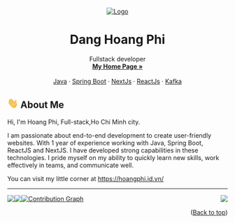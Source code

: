 
<div id="top"></div>

<!-- PROJECT LOGO -->
<br />
<div align="center">
  <a href="https://github.com/vuvandinh123">
    <img src="images/logo.jpg"  alt="Logo" width="80" height="80">
  </a>

  <h1 align="center"> Dang Hoang Phi</h1>

  <p align="center">
   Fullstack developer
    <br />
    <a href=""><strong>My Home Page »</strong></a>
    <br />
    <br />
    <a href="">Java</a>
    ·
    <a href="">Spring Boot</a>
    ·
    <a href="">NextJs</a>
    ·
    <a href="">ReactJs</a>
    ·
    <a href="">Kafka</a>
  </p>
</div>

## <img width="25" src="https://github.com/1999AZZAR/1999AZZAR/blob/readme/resources/img/waving.gif"> About Me

Hi, I'm Hoang Phi, Full-stack,Ho Chi Minh city.

I am passionate about end-to-end development to create user-friendly websites. With 1 year of experience working with Java, Spring Boot, ReactJS and NextJS. I have developed strong capabilities in these technologies. I pride myself on my ability to quickly learn new skills, work effectively in teams, and communicate well.

You can visit my little corner at <https://hoangphi.id.vn/>

****
<a href="https://github.com/Phihoang2003">
    <picture>
        <source media="(prefers-color-scheme: dark)" srcset="https://github-readme-stats.vercel.app/api/top-langs/?username=Phihoang2003&hide_title=true&langs_count=10&hide=G-code&hide_border=true&theme=dark&bg_color=0e1116&title_color=ffffff&text_color=ffffff&layout=donut-vertical&exclude_repo=babel,convert">
        <img align="right" src="https://github-readme-stats.vercel.app/api/top-langs/?username=jgphilpott&hide_title=true&langs_count=10&hide=G-code&hide_border=true&layout=donut-vertical&exclude_repo=babel,convert">
    </picture>
</a>
<a href="https://github.com/Phihoang2003">
    <picture>
        <source media="(prefers-color-scheme: dark)" srcset="https://github-readme-stats.vercel.app/api?username=Phihoang2003&hide_title=true&include_all_commits=true&count_private=true&show_icons=true&hide_border=true&theme=dark&bg_color=0e1116&title_color=ffffff&text_color=ffffff&icon_color=1f6feb">
        <img align="left" src="https://github-readme-stats.vercel.app/api?username=Phihoang2003&hide_title=true&include_all_commits=true&count_private=true&show_icons=true&hide_border=true">
    </picture>
</a>

<a href="https://github.com/Phihoang2003">
    <picture>
        <source media="(prefers-color-scheme: dark)" srcset="https://github-readme-streak-stats.herokuapp.com/?user=Phihoang2003&hide_border=true&theme=dark&background=0e1116">
        <img align="left" src="https://github-readme-streak-stats.herokuapp.com/?user=jgphilpott&hide_border=true">
    </picture>
</a>

<a href="https://github.com/Phihoang2003">
    <img src="https://activity-graph.herokuapp.com/graph?username=Phihoang2003&theme=react-dark&area=true&hide_border=true&custom_title=Contribution%20Graph%20for%20Last%20Month" alt="Contribution Graph">
</a>

<p align="right">(<a href="#top">Back to top</a>)</p>
